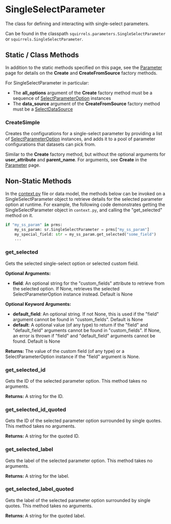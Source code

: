 # SingleSelectParameter

The class for defining and interacting with single-select parameters. 

Can be found in the classpath `squirrels.parameters.SingleSelectParameter` or `squirrels.SingleSelectParameter`.

## Static / Class Methods

In addition to the static methods specified on this page, see the [Parameter] page for details on the **Create** and **CreateFromSource** factory methods.

For SingleSelectParameter in particular:
- The **all_options** argument of the **Create** factory method must be a sequence of [SelectParameterOption](../parameter_options/SelectParameterOption) instances
- The **data_source** argument of the **CreateFromSource** factory method must be a [SelectDataSource](../data_sources/SelectDataSource) 

### CreateSimple

Creates the configurations for a single-select parameter by providing a list of [SelectParameterOption](../parameter_options/SelectParameterOption) instances, and adds it to a pool of parameter configurations that datasets can pick from. 

Similar to the **Create** factory method, but without the optional arguments for **user_attribute** and **parent_name**. For arguments, see **Create** in the [Parameter] page.

## Non-Static Methods

In the [context.py](../../../docs/topics/context) file or data model, the methods below can be invoked on a SingleSelectParameter object to retrieve details for the selected parameter option at runtime. For example, the following code demonstrates getting the SingleSelectParameter object in `context.py`, and calling the "get_selected" method on it.

```python
if "my_ss_param" in prms:
    my_ss_param: sr.SingleSelectParameter = prms["my_ss_param"]
    my_special_field: str = my_ss_param.get_selected("some_field")
    ...
```

### get_selected

Gets the selected single-select option or selected custom field.

**Optional Arguments:**

- **field**: An optional string for the "custom_fields" attribute to retrieve from the selected option. If None, retrieves the selected SelectParameterOption instance instead. Default is None

**Optional Keyword Arguments:**

- **default_field**: An optional string. If not None, this is used if the "field" argument cannot be found in "custom_fields". Default is None
- **default**: A optional value (of any type) to return if the "field" and "default_field" arguments cannot be found in "custom_fields". If None, an error is thrown if "field" and "default_field" arguments cannot be found. Default is None

**Returns:** The value of the custom field (of any type) or a SelectParameterOption instance if the "field" argument is None.

### get_selected_id

Gets the ID of the selected parameter option. This method takes no arguments.

**Returns:** A string for the ID.

### get_selected_id_quoted

Gets the ID of the selected parameter option surrounded by single quotes. This method takes no arguments.

**Returns:** A string for the quoted ID.

### get_selected_label

Gets the label of the selected parameter option. This method takes no arguments.

**Returns:** A string for the label.

### get_selected_label_quoted

Gets the label of the selected parameter option surrounded by single quotes. This method takes no arguments.

**Returns:** A string for the quoted label.


[Parameter]: ./Parameter